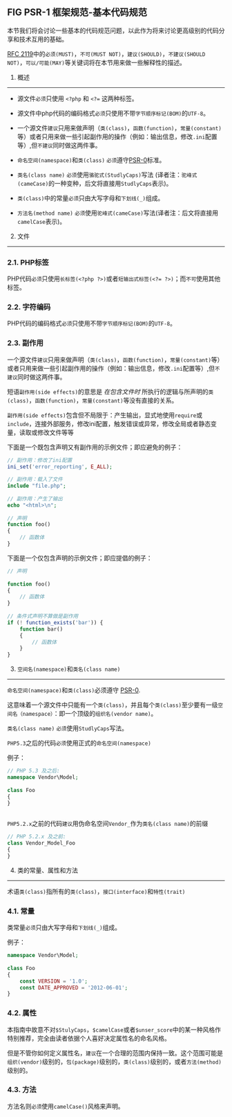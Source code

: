 ﻿
  
## FIG PSR-1 框架规范-基本代码规范
  
本节我们将会讨论一些基本的代码规范问题，以此作为将来讨论更高级别的代码分享和技术互用的基础。
  
[RFC 2119][]中的`必须(MUST)`，`不可(MUST NOT)`，`建议(SHOULD)`，`不建议(SHOULD NOT)`，`可以/可能(MAY)`等关键词将在本节用来做一些解释性的描述。
  
[RFC 2119]: http://www.ietf.org/rfc/rfc2119.txt
[PSR-0]: https://github.com/hfcorriez/fig-standards/blob/zh_CN/接受/PSR-0.md
  
1. 概述
  
-----------
  
- 源文件`必须`只使用 `<?php` 和 `<?=` 这两种标签。
  
- 源文件中php代码的编码格式`必须`只使用不带`字节顺序标记(BOM)`的`UTF-8`。
  
- 一个源文件`建议`只用来做声明（`类(class)`，`函数(function)`，`常量(constant)`等）或者只用来做一些引起副作用的操作（例如：输出信息，修改`.ini`配置等）,但`不建议`同时做这两件事。
  
- `命名空间(namespace)`和`类(class)` `必须`遵守[PSR-0][]标准。
  
- `类名(class name)` `必须`使用`骆驼式(StudlyCaps)`写法 (译者注：`驼峰式(cameCase)`的一种变种，后文将直接用`StudlyCaps`表示)。
  
- `类(class)`中的常量`必须`只由大写字母和`下划线(_)`组成。
  
- `方法名(method name)` `必须`使用`驼峰式(cameCase)`写法(译者注：后文将直接用`camelCase`表示)。
  
2. 文件
  
--------
  
### 2.1. PHP标签
  
PHP代码`必须`只使用`长标签(<?php ?>)`或者`短输出式标签(<?= ?>)`；而`不可`使用其他标签。
  
### 2.2. 字符编码
  
PHP代码的编码格式`必须`只使用不带`字节顺序标记(BOM)`的`UTF-8`。
  
### 2.3. 副作用
  
一个源文件`建议`只用来做声明（`类(class)`，`函数(function)`，`常量(constant)`等）或者只用来做一些引起副作用的操作（例如：输出信息，修改`.ini`配置等）,但`不建议`同时做这两件事。
  
短语`副作用(side effects)`的意思是 *在包含文件时* 所执行的逻辑与所声明的`类(class)`，`函数(function)`，`常量(constant)`等没有直接的关系。
  
`副作用(side effects)`包含但不局限于：产生输出，显式地使用`require`或`include`，连接外部服务，修改ini配置，触发错误或异常，修改全局或者静态变量，读取或修改文件等等
  
下面是一个既包含声明又有副作用的示例文件；即应避免的例子：
  
```php
// 副作用：修改了ini配置
ini_set('error_reporting', E_ALL);
  
// 副作用：载入了文件
include "file.php";
  
// 副作用：产生了输出
echo "<html>\n";
  
// 声明
function foo()
{
    // 函数体
}
```
  
下面是一个仅包含声明的示例文件；即应提倡的例子：
  
```php
// 声明
  
function foo()
{
    // 函数体
}
  
// 条件式声明不算做是副作用
if (! function_exists('bar')) {
    function bar()
    {
        // 函数体
    }
}
```
  
3. `空间名(namespace)`和`类名(class name)`
  
----------------------------
  
`命名空间(namespace)`和`类(class)`必须遵守 [PSR-0][].
  
这意味着一个源文件中只能有一个`类(class)`，并且每个`类(class)`至少要有一级`空间名（namespace）`：即一个顶级的`组织名(vendor name)`。
  
`类名(class name)` `必须`使用`StudlyCaps`写法。
  
`PHP5.3`之后的代码`必须`使用正式的`命名空间(namespace)`
  
例子：
  
```php
// PHP 5.3 及之后:
namespace Vendor\Model;
  
class Foo
{
}
  
```
  
`PHP5.2.x`之前的代码`建议`用伪命名空间`Vendor_`作为`类名(class name)`的前缀
  
```php
// PHP 5.2.x 及之前:
class Vendor_Model_Foo
{
}
```
  
4. 类的常量、属性和方法
  
-------------------------------------------
  
术语`类(class)`指所有的`类(class)`，`接口(interface)`和`特性(trait)`
  
### 4.1. 常量
  
类常量`必须`只由大写字母和`下划线(_)`组成。
  
例子：
  
```php
namespace Vendor\Model;
  
class Foo
{
    const VERSION = '1.0';
    const DATE_APPROVED = '2012-06-01';
}
```
  
### 4.2. 属性
  
本指南中故意不对`$StulyCaps`，`$camelCase`或者`$unser_score`中的某一种风格作特别推荐，完全由读者依据个人喜好决定属性名的命名风格。
  
但是不管你如何定义属性名，`建议`在一个合理的范围内保持一致。这个范围可能是`组织(vendor)`级别的，`包(package)`级别的，`类(class)`级别的，或者`方法(method)`级别的。
  
### 4.3. 方法
  
方法名则`必须`使用`camelCase()`风格来声明。
  